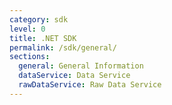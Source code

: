 ```yaml
---
category: sdk
level: 0
title: .NET SDK
permalink: /sdk/general/
sections:
  general: General Information
  dataService: Data Service
  rawDataService: Raw Data Service
---
```

